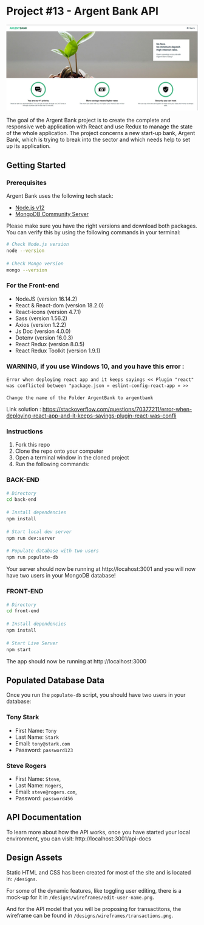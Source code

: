 # Project #13 - Argent Bank API

<p align="center">
  <img src="./front-end/src/assets/readme.jpg" width="1200px">
</p>

The goal of the Argent Bank project is to create the complete and responsive web application with React and use Redux to manage the state of the whole application.
The project concerns a new start-up bank, Argent Bank, which is trying to break into the sector and which needs help to set up its application.

## Getting Started

### Prerequisites

Argent Bank uses the following tech stack:

- [Node.js v12](https://nodejs.org/en/)
- [MongoDB Community Server](https://www.mongodb.com/try/download/community)

Please make sure you have the right versions and download both packages. You can verify this by using the following commands in your terminal:

```bash
# Check Node.js version
node --version

# Check Mongo version
mongo --version
```

### For the Front-end

- NodeJS (version 16.14.2)
- React & React-dom (version 18.2.0)
- React-icons (version 4.7.1)
- Sass (version 1.56.2)
- Axios (version 1.2.2)
- Js Doc (version 4.0.0)
- Dotenv (version 16.0.3)
- React Redux (version 8.0.5)
- React Redux Toolkit (version 1.9.1)

### WARNING, if you use Windows 10, and you have this error :

```
Error when deploying react app and it keeps sayings << Plugin "react" was conflicted between "package.json » eslint-config-react-app » >>

Change the name of the Folder ArgentBank to argentbank
```

Link solution : https://stackoverflow.com/questions/70377211/error-when-deploying-react-app-and-it-keeps-sayings-plugin-react-was-confli

### Instructions

1. Fork this repo
1. Clone the repo onto your computer
1. Open a terminal window in the cloned project
1. Run the following commands:

### BACK-END

```bash
# Directory
cd back-end

# Install dependencies
npm install

# Start local dev server
npm run dev:server

# Populate database with two users
npm run populate-db
```

Your server should now be running at http://locahost:3001 and you will now have two users in your MongoDB database!

### FRONT-END

```bash
# Directory
cd front-end

# Install dependencies
npm install

# Start Live Server
npm start
```

The app should now be running at http://localhost:3000

## Populated Database Data

Once you run the `populate-db` script, you should have two users in your database:

### Tony Stark

- First Name: `Tony`
- Last Name: `Stark`
- Email: `tony@stark.com`
- Password: `password123`

### Steve Rogers

- First Name: `Steve`,
- Last Name: `Rogers`,
- Email: `steve@rogers.com`,
- Password: `password456`

## API Documentation

To learn more about how the API works, once you have started your local environment, you can visit: http://localhost:3001/api-docs

## Design Assets

Static HTML and CSS has been created for most of the site and is located in: `/designs`.

For some of the dynamic features, like toggling user editing, there is a mock-up for it in `/designs/wireframes/edit-user-name.png`.

And for the API model that you will be proposing for transactitons, the wireframe can be found in `/designs/wireframes/transactions.png`.
